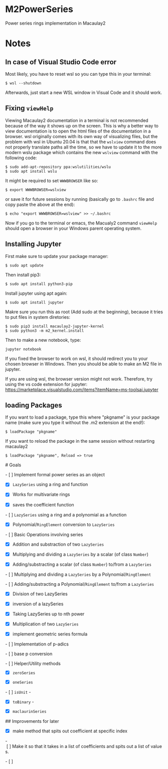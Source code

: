 # M2PowerSeries
Power series rings implementation in Macaulay2

# Notes

## In case of Visual Studio Code error
Most likely, you have to reset wsl so you can type this in your terminal:
```
$ wsl --shutdown
```
Afterwards, just start a new WSL window in Visual Code and it should work. 

## Fixing `viewHelp`
Viewing Macaulay2 documentation in a terminal is not recommended because of the way it shows up on the screen. This is why a better way to view documentation is to open the html files of the documentation in a browser. wsl originally comes with its own way of visualizing files, but the problem with wsl in Ubuntu 20.04 is that that the `wslview` command does not properly translate paths all the time, so we have to update it to the more modern wslu package which contains the new `wslview` command with the following code:

```
$ sudo add-apt-repository ppa:wslutilities/wslu
$ sudo apt install wslu
```

It might be required to set `WWWBROWSER` like so:
```
$ export WWWBROWSER=wslview
``` 

or save it for future sessions by running (basically go to `.bashrc` file and copy paste the above at the end):

```
$ echo "export WWWBROWSER=wslview" >> ~/.bashrc
```

Now if you go to the terminal or emacs, the Macualy2 command `viewHelp` should open a browser in your Windows parent operating system.

## Installing Jupyter
First make sure to update your package manager:
```
$ sudo apt update
```

Then install pip3:
```
$ sudo apt install python3-pip
```
Install jupyter using apt again:

```
$ sudo apt install jupyter
```

Makre sure you run this as root (Add sudo at the beginning), because it tries to put files in system diretories:
```
$ sudo pip3 install macaulay2-jupyter-kernel
$ sudo python3 -m m2_kernel.install
```

Then to make a new notebook, type: 
```
jupyter notebook
```
If you fixed the browser to work on wsl, it should redirect you to your chosen browser in Windows. Then you should be able to make an M2 file in jupyter. 

If you are using wsl, the browser version might not work. Therefore, try using the vs code extension for jupyter: 
https://marketplace.visualstudio.com/items?itemName=ms-toolsai.jupyter

## loading Packages
If you want to load a package, type this where "pkgname" is your package name (make sure you type it without the .m2 extension at the end!):

`
$ loadPackage "pkgname"
`

If you want to reload the package in the same session without restarting macaulay2

`
$ loadPackage "pkgname", Reload => true
`

# Goals

- [ ] Implement formal power series as an object

 - [X] `LazySeries` using a ring and function

 - [X] Works for multivariate rings

 - [X] saves the coefficient function

 - [ ] `LazySeries` using a ring and a polynomial as a function

 - [X] Polynomial/`RingElement` conversion to `LazySeries`

  

- [ ] Basic Operations involving series

 - [X] Addition and substraction of two `LazySeries`

 - [X] Multiplying and dividing a `LazySeries` by a scalar (of class `Number`)

 - [X] Adding/substracting a scalar (of class `Number`) to/from a `LazySeries`

 - [ ] Multiplying and dividing a `LazySeries` by a Polynomial/`RingElement`

 - [ ] Adding/substracting a Polynomial/`RingElement` to/from a `LazySeries`

  

- [X] Division of two LazySeries

 - [X] inversion of a lazySeries

 - [X] Taking LazySeries up to nth power

 - [X] Multiplication of two `LazySeries`

 - [X] implement geometric series formula

  

- [ ] Implementation of p-adics

 - [ ] base p conversion


  

- [ ] Helper/Utility methods

 - [X] `zeroSeries`

 - [X] `oneSeries`

 - [ ] `isUnit` -

 - [X] `toBinary` - 

 - [X] `maclaurinSeries`

  

## Improvements for later

- [X] make method that spits out coefficient at specific index

 - [ ] Make it so that it takes in a list of coefficients and spits out a list of values.

- [ ] 
